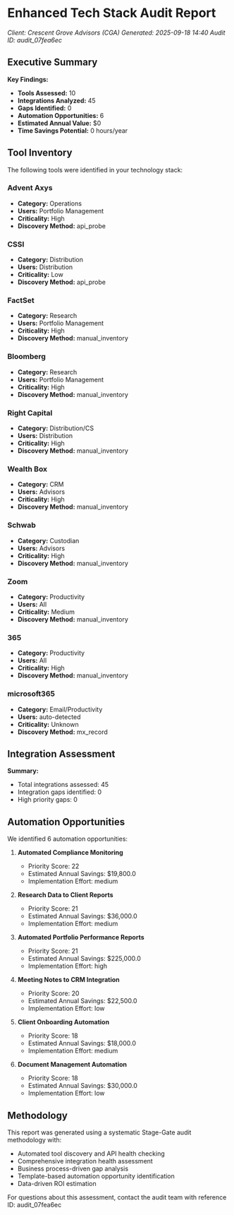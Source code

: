 # Enhanced Tech Stack Audit Report

_Client: Crescent Grove Advisors (CGA)_
_Generated: 2025-09-18 14:40_
_Audit ID: audit_07fea6ec_

## Executive Summary

**Key Findings:**
- **Tools Assessed:** 10
- **Integrations Analyzed:** 45
- **Gaps Identified:** 0
- **Automation Opportunities:** 6
- **Estimated Annual Value:** $0
- **Time Savings Potential:** 0 hours/year

## Tool Inventory

The following tools were identified in your technology stack:

### Advent Axys
- **Category:** Operations
- **Users:** Portfolio Management
- **Criticality:** High
- **Discovery Method:** api_probe

### CSSI
- **Category:** Distribution
- **Users:** Distribution
- **Criticality:** Low
- **Discovery Method:** api_probe

### FactSet
- **Category:** Research
- **Users:** Portfolio Management
- **Criticality:** High
- **Discovery Method:** manual_inventory

### Bloomberg
- **Category:** Research
- **Users:** Portfolio Management
- **Criticality:** High
- **Discovery Method:** manual_inventory

### Right Capital
- **Category:** Distribution/CS
- **Users:** Distribution
- **Criticality:** High
- **Discovery Method:** manual_inventory

### Wealth Box
- **Category:** CRM
- **Users:** Advisors
- **Criticality:** High
- **Discovery Method:** manual_inventory

### Schwab
- **Category:** Custodian
- **Users:** Advisors
- **Criticality:** High
- **Discovery Method:** manual_inventory

### Zoom
- **Category:** Productivity
- **Users:** All
- **Criticality:** Medium
- **Discovery Method:** manual_inventory

### 365
- **Category:** Productivity
- **Users:** All
- **Criticality:** High
- **Discovery Method:** manual_inventory

### microsoft365
- **Category:** Email/Productivity
- **Users:** auto-detected
- **Criticality:** Unknown
- **Discovery Method:** mx_record

## Integration Assessment

**Summary:**
- Total integrations assessed: 45
- Integration gaps identified: 0
- High priority gaps: 0

## Automation Opportunities

We identified 6 automation opportunities:

1. **Automated Compliance Monitoring**
   - Priority Score: 22
   - Estimated Annual Savings: $19,800.0
   - Implementation Effort: medium

2. **Research Data to Client Reports**
   - Priority Score: 21
   - Estimated Annual Savings: $36,000.0
   - Implementation Effort: medium

3. **Automated Portfolio Performance Reports**
   - Priority Score: 21
   - Estimated Annual Savings: $225,000.0
   - Implementation Effort: high

4. **Meeting Notes to CRM Integration**
   - Priority Score: 20
   - Estimated Annual Savings: $22,500.0
   - Implementation Effort: low

5. **Client Onboarding Automation**
   - Priority Score: 18
   - Estimated Annual Savings: $18,000.0
   - Implementation Effort: medium

6. **Document Management Automation**
   - Priority Score: 18
   - Estimated Annual Savings: $30,000.0
   - Implementation Effort: low


## Methodology

This report was generated using a systematic Stage-Gate audit methodology with:
- Automated tool discovery and API health checking
- Comprehensive integration health assessment
- Business process-driven gap analysis
- Template-based automation opportunity identification
- Data-driven ROI estimation

For questions about this assessment, contact the audit team with reference ID: audit_07fea6ec
